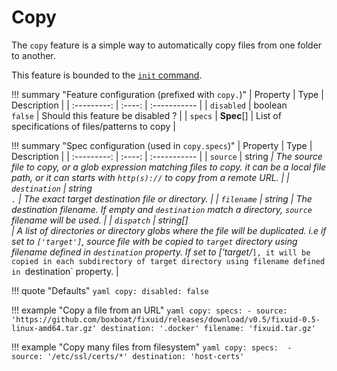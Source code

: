 Copy
===

The `copy` feature is a simple way to automatically copy files from one folder to another. 

This feature is bounded to the [`init` command](../commands.md).

!!! summary "Feature configuration (prefixed with `copy.`)"
    | Property | Type | Description |
    | :---------: | :----: | :----------- |
    | `disabled` | boolean<br>`false` | Should this feature be disabled ? |
    | `specs` | **Spec**[] | List of specifications of files/patterns to copy |

!!! summary "Spec configuration (used in `copy.specs`)"
    | Property | Type | Description |
    | :---------: | :----: | :----------- |
    | `source` | string<span style="color:red">*</span> | The source file to copy, or a glob expression matching files to copy. it can be a local file path, or it can starts with `http(s)://` to copy from a remote URL. |
    | `destination` | string<br>`.` | The exact target destination file or directory. |
    | `filename` | string | The destination filename. If empty and `destination` match a directory, `source` filename will be used. |
    | `dispatch` | string[]<br> | A list of directories or directory globs where the file will be duplicated. i.e if set to `['target']`, source file with be copied to `target` directory using filename defined in `destination` property. If set to ['target/*`], it will be copied in each subdirectory of target directory using filename defined in `destination` property. |

!!! quote "Defaults"
    ```yaml
    copy:
      disabled: false
    ```

!!! example "Copy a file from an URL"
      ```yaml
      copy:
        specs:
          - source: 'https://github.com/boxboat/fixuid/releases/download/v0.5/fixuid-0.5-linux-amd64.tar.gz'
            destination: '.docker'
            filename: 'fixuid.tar.gz'
      ```
 
!!! example "Copy many files from filesystem"
    ```yaml
    copy:
      specs: 
        - source: '/etc/ssl/certs/*'
          destination: 'host-certs'
    ```
    
